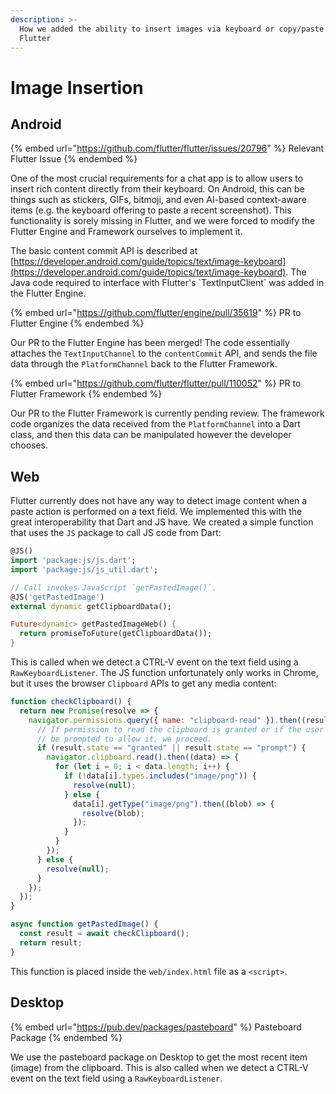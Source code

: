 ```yaml
---
description: >-
  How we added the ability to insert images via keyboard or copy/paste into
  Flutter
---
```


# Image Insertion

## Android

{% embed url="https://github.com/flutter/flutter/issues/20796" %}
Relevant Flutter Issue
{% endembed %}

One of the most crucial requirements for a chat app is to allow users to insert rich content directly from their keyboard. On Android, this can be things such as stickers, GIFs, bitmoji, and even AI-based context-aware items (e.g. the keyboard offering to paste a recent screenshot). This functionality is sorely missing in Flutter, and we were forced to modify the Flutter Engine and Framework ourselves to implement it.

The basic content commit API is described at [https://developer.android.com/guide/topics/text/image-keyboard](https://developer.android.com/guide/topics/text/image-keyboard). The Java code required to interface with Flutter's \`TextInputClient\` was added in the Flutter Engine.

{% embed url="https://github.com/flutter/engine/pull/35619" %}
PR to Flutter Engine
{% endembed %}

Our PR to the Flutter Engine has been merged! The code essentially attaches the `TextInputChannel` to the `contentCommit` API, and sends the file data through the `PlatformChannel` back to the Flutter Framework.

{% embed url="https://github.com/flutter/flutter/pull/110052" %}
PR to Flutter Framework
{% endembed %}

Our PR to the Flutter Framework is currently pending review. The framework code organizes the data received from the `PlatformChannel` into a Dart class, and then this data can be manipulated however the developer chooses.

## Web

Flutter currently does not have any way to detect image content when a paste action is performed on a text field. We implemented this with the great interoperability that Dart and JS have. We created a simple function that uses the `JS` package to call JS code from Dart:

```dart
@JS()
import 'package:js/js.dart';
import 'package:js/js_util.dart';

// Call invokes JavaScript `getPastedImage()`.
@JS('getPastedImage')
external dynamic getClipboardData();

Future<dynamic> getPastedImageWeb() {
  return promiseToFuture(getClipboardData());
}
```

This is called when we detect a CTRL-V event on the text field using a `RawKeyboardListener`. The JS function unfortunately only works in Chrome, but it uses the browser `Clipboard` APIs to get any media content:

```javascript
function checkClipboard() {
  return new Promise(resolve => {
    navigator.permissions.query({ name: "clipboard-read" }).then((result) => {
      // If permission to read the clipboard is granted or if the user will
      // be prompted to allow it, we proceed.
      if (result.state == "granted" || result.state == "prompt") {
        navigator.clipboard.read().then((data) => {
          for (let i = 0; i < data.length; i++) {
            if (!data[i].types.includes("image/png")) {
              resolve(null);
            } else {
              data[i].getType("image/png").then((blob) => {
                resolve(blob);
              });
            }
          }
        });
      } else {
        resolve(null);
      }
    });
  });
}

async function getPastedImage() {
  const result = await checkClipboard();
  return result;
}
```

This function is placed inside the `web/index.html` file as a `<script>`.&#x20;

## Desktop

{% embed url="https://pub.dev/packages/pasteboard" %}
Pasteboard Package
{% endembed %}

We use the pasteboard package on Desktop to get the most recent item (image) from the clipboard. This is also called when we detect a CTRL-V event on the text field using a `RawKeyboardListener`.
